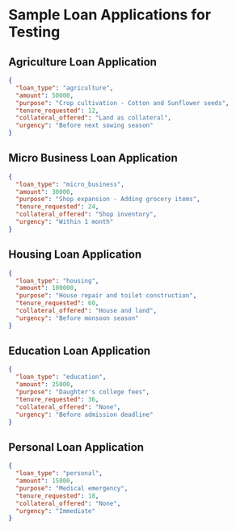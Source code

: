 # Sample Loan Applications for Testing

## Agriculture Loan Application
```json
{
  "loan_type": "agriculture",
  "amount": 50000,
  "purpose": "Crop cultivation - Cotton and Sunflower seeds",
  "tenure_requested": 12,
  "collateral_offered": "Land as collateral",
  "urgency": "Before next sowing season"
}
```

## Micro Business Loan Application  
```json
{
  "loan_type": "micro_business",
  "amount": 30000,
  "purpose": "Shop expansion - Adding grocery items",
  "tenure_requested": 24,
  "collateral_offered": "Shop inventory",
  "urgency": "Within 1 month"
}
```

## Housing Loan Application
```json
{
  "loan_type": "housing", 
  "amount": 100000,
  "purpose": "House repair and toilet construction",
  "tenure_requested": 60,
  "collateral_offered": "House and land",
  "urgency": "Before monsoon season"
}
```

## Education Loan Application
```json
{
  "loan_type": "education",
  "amount": 25000,
  "purpose": "Daughter's college fees",
  "tenure_requested": 36,
  "collateral_offered": "None",
  "urgency": "Before admission deadline"
}
```

## Personal Loan Application
```json
{
  "loan_type": "personal",
  "amount": 15000,
  "purpose": "Medical emergency",
  "tenure_requested": 18,
  "collateral_offered": "None",
  "urgency": "Immediate"
}
```
